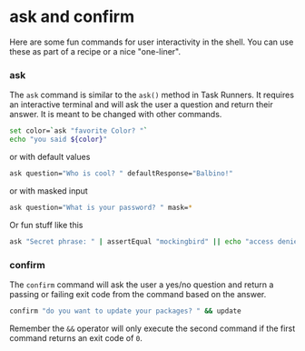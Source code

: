 # ask and confirm

Here are some fun commands for user interactivity in the shell.  You can use these as part of a recipe or a nice "one-liner".

### ask

The `ask` command is similar to the `ask()` method in Task Runners.  It requires an interactive terminal and will ask the user a question and return their answer.  It is meant to be changed with other commands.

```bash
set color=`ask "favorite Color? "`
echo "you said ${color}"
```

or with default values

```bash
ask question="Who is cool? " defaultResponse="Balbino!"
```

or with masked input

```bash
ask question="What is your password? " mask=*
```

Or fun stuff like this

```bash
ask "Secret phrase: " | assertEqual "mockingbird" || echo "access denied!" && exit 1
```

### confirm

The `confirm` command will ask the user a yes/no question and return a passing or failing exit code from the command based on the answer.

```bash
confirm "do you want to update your packages? " && update
```

Remember the `&&` operator will only execute the second command if the first command returns an exit code of `0`.
